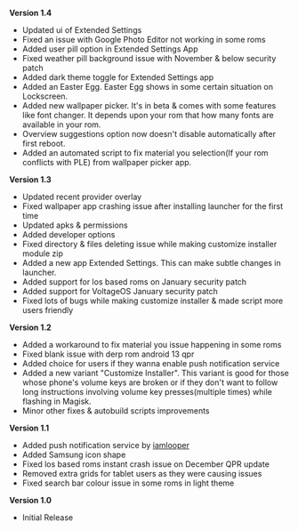 **Version 1.4**
- Updated ui of Extended Settings
- Fixed an issue with Google Photo Editor not working in some roms
- Added user pill option in Extended Settings App
- Fixed weather pill background issue with November & below security patch
- Added dark theme toggle for Extended Settings app
- Added an Easter Egg. Easter Egg shows in some certain situation on Lockscreen.
- Added new wallpaper picker. It's in beta & comes with some features like font changer. It depends upon your rom that how many fonts are available in your rom.
- Overview suggestions option now doesn't disable automatically after first reboot.
- Added an automated script to fix material you selection(If your rom conflicts with PLE) from wallpaper picker app.

**Version 1.3**
- Updated recent provider overlay
- Fixed wallpaper app crashing issue after installing launcher for the first time
- Updated apks & permissions
- Added developer options
- Fixed directory & files deleting issue while making customize installer module zip
- Added a new app Extended Settings. This can make subtle changes in launcher.
- Added support for los based roms on January security patch
- Added support for VoltageOS January security patch
- Fixed lots of bugs while making customize installer & made script more users friendly

**Version 1.2**
- Added a workaround to fix material you issue happening in some roms
- Fixed blank issue with derp rom android 13 qpr
- Added choice for users if they wanna enable push notification service
- Added a new variant "Customize Installer". This variant is good for those whose phone's volume keys are broken or if they don't want to follow long instructions involving volume key presses(multiple times) while flashing in Magisk.
- Minor other fixes & autobuild scripts improvements

**Version 1.1**
- Added push notification service by [iamlooper](https://github.com/iamlooper)
- Added Samsung icon shape
- Fixed los based roms instant crash issue on December QPR update
- Removed extra grids for tablet users as they were causing issues
- Fixed search bar colour issue in some roms in light theme

**Version 1.0**
- Initial Release